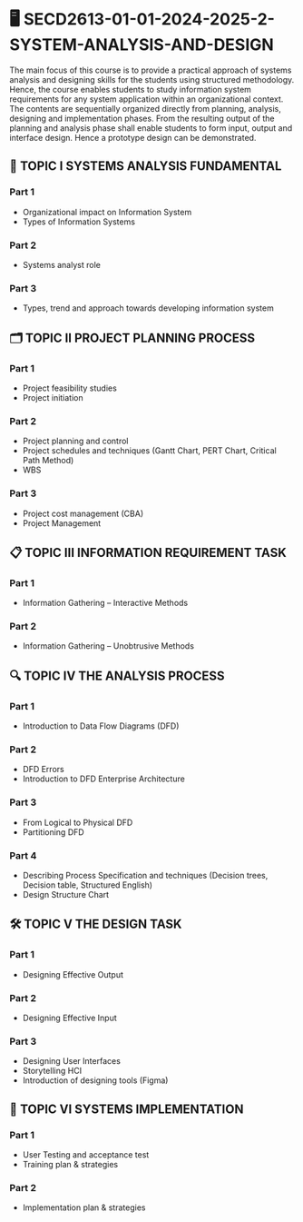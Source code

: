# 🖥️ SECD2613-01-01-2024-2025-2-SYSTEM-ANALYSIS-AND-DESIGN

The main focus of this course is to provide a practical approach of systems analysis and designing skills for the students using structured methodology. Hence, the course enables students to study information system requirements for any system application within an organizational context. The contents are sequentially organized directly from planning, analysis, designing and implementation phases. From the resulting output of the planning and analysis phase shall enable students to form input, output and interface design. Hence a prototype design can be demonstrated.

## 🧩 TOPIC I SYSTEMS ANALYSIS FUNDAMENTAL

### Part 1
- Organizational impact on Information System  
- Types of Information Systems

### Part 2
- Systems analyst role

### Part 3
- Types, trend and approach towards developing information system

## 🗂️ TOPIC II PROJECT PLANNING PROCESS

### Part 1
- Project feasibility studies  
- Project initiation

### Part 2
- Project planning and control  
- Project schedules and techniques (Gantt Chart, PERT Chart, Critical Path Method)  
- WBS

### Part 3
- Project cost management (CBA)  
- Project Management

## 📋 TOPIC III INFORMATION REQUIREMENT TASK

### Part 1
- Information Gathering – Interactive Methods

### Part 2
- Information Gathering – Unobtrusive Methods

## 🔍 TOPIC IV THE ANALYSIS PROCESS

### Part 1
- Introduction to Data Flow Diagrams (DFD)

### Part 2
- DFD Errors  
- Introduction to DFD Enterprise Architecture

### Part 3
- From Logical to Physical DFD  
- Partitioning DFD

### Part 4
- Describing Process Specification and techniques (Decision trees, Decision table, Structured English)  
- Design Structure Chart

## 🛠️ TOPIC V THE DESIGN TASK

### Part 1
- Designing Effective Output

### Part 2
- Designing Effective Input

### Part 3
- Designing User Interfaces  
- Storytelling HCI  
- Introduction of designing tools (Figma)

## 🚀 TOPIC VI SYSTEMS IMPLEMENTATION

### Part 1
- User Testing and acceptance test  
- Training plan & strategies

### Part 2
- Implementation plan & strategies
